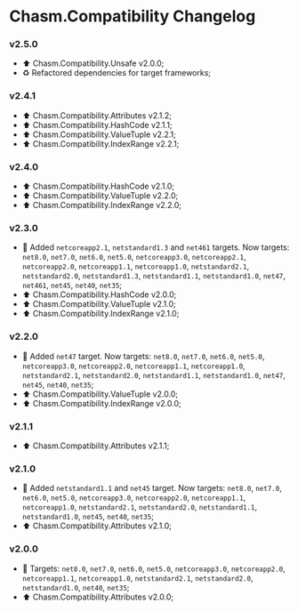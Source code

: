# Chasm.Compatibility Changelog

### v2.5.0
- ⬆️ Chasm.Compatibility.Unsafe v2.0.0;
- ♻️ Refactored dependencies for target frameworks;

### v2.4.1
- ⬆️ Chasm.Compatibility.Attributes v2.1.2;
- ⬆️ Chasm.Compatibility.HashCode v2.1.1;
- ⬆️ Chasm.Compatibility.ValueTuple v2.2.1;
- ⬆️ Chasm.Compatibility.IndexRange v2.2.1;

### v2.4.0
- ⬆️ Chasm.Compatibility.HashCode v2.1.0;
- ⬆️ Chasm.Compatibility.ValueTuple v2.2.0;
- ⬆️ Chasm.Compatibility.IndexRange v2.2.0;

### v2.3.0
- 🧩 Added `netcoreapp2.1`, `netstandard1.3` and `net461` targets. Now targets: `net8.0`, `net7.0`, `net6.0`, `net5.0`, `netcoreapp3.0`, `netcoreapp2.1`, `netcoreapp2.0`, `netcoreapp1.1`, `netcoreapp1.0`, `netstandard2.1`, `netstandard2.0`, `netstandard1.3`, `netstandard1.1`, `netstandard1.0`, `net47`, `net461`, `net45`, `net40`, `net35`;
- ⬆️ Chasm.Compatibility.HashCode v2.0.0;
- ⬆️ Chasm.Compatibility.ValueTuple v2.1.0;
- ⬆️ Chasm.Compatibility.IndexRange v2.1.0;

### v2.2.0
- 🧩 Added `net47` target. Now targets: `net8.0`, `net7.0`, `net6.0`, `net5.0`, `netcoreapp3.0`, `netcoreapp2.0`, `netcoreapp1.1`, `netcoreapp1.0`, `netstandard2.1`, `netstandard2.0`, `netstandard1.1`, `netstandard1.0`, `net47`, `net45`, `net40`, `net35`;
- ⬆️ Chasm.Compatibility.ValueTuple v2.0.0;
- ⬆️ Chasm.Compatibility.IndexRange v2.0.0;

### v2.1.1
- ⬆️ Chasm.Compatibility.Attributes v2.1.1;

### v2.1.0
- 🧩 Added `netstandard1.1` and `net45` target. Now targets: `net8.0`, `net7.0`, `net6.0`, `net5.0`, `netcoreapp3.0`, `netcoreapp2.0`, `netcoreapp1.1`, `netcoreapp1.0`, `netstandard2.1`, `netstandard2.0`, `netstandard1.1`, `netstandard1.0`, `net45`, `net40`, `net35`;
- ⬆️ Chasm.Compatibility.Attributes v2.1.0;

### v2.0.0
- 🧩 Targets: `net8.0`, `net7.0`, `net6.0`, `net5.0`, `netcoreapp3.0`, `netcoreapp2.0`, `netcoreapp1.1`, `netcoreapp1.0`, `netstandard2.1`, `netstandard2.0`, `netstandard1.0`, `net40`, `net35`;
- ⬆️ Chasm.Compatibility.Attributes v2.0.0;
